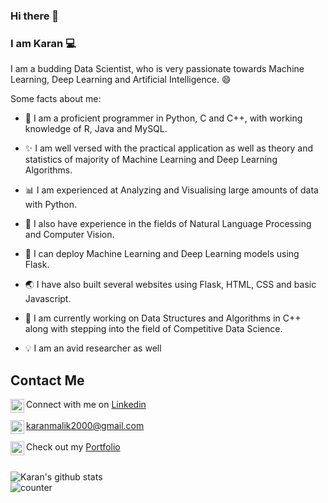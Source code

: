 ### Hi there 👋
### I am Karan :computer:

I am a budding Data Scientist, who is very passionate towards Machine Learning, Deep Learning and Artificial Intelligence. :smile:

Some facts about me:

* :snake: I am a proficient programmer in Python, C and C++, with working knowledge of R, Java and MySQL.

* :sparkles: I am well versed with the practical application as well as theory and statistics of majority of Machine Learning and Deep Learning Algorithms.

* :bar_chart: I am experienced at Analyzing and Visualising large amounts of data with Python.

* :closed_book: I also have experience in the fields of Natural Language Processing and Computer Vision.

* :beginner: I can deploy Machine Learning and Deep Learning models using Flask.

* :earth_asia: I have also built several websites using Flask, HTML, CSS and basic Javascript.

* :deciduous_tree: I am currently working on Data Structures and Algorithms in C++ along with stepping into the field of Competitive Data Science.

* :bulb: I am an avid researcher as well


## Contact Me


<img align="left" alt="Karan's LinkdeIn" width="22px" src="https://cdn.jsdelivr.net/npm/simple-icons@v3/icons/linkedin.svg" /> Connect with me on [Linkedin](https://linkedin.com/in/karan-malik-1702) <br><br>
<img align="left" alt="Karan's Mail" width="22px" src="https://cdn.jsdelivr.net/npm/simple-icons@3.7.0/icons/gmail.svg" /> karanmalik2000@gmail.com
<br><br>
<img align="left" alt="Karan's Portfolio" width="22px" src="https://cdn.jsdelivr.net/npm/simple-icons@3.7.0/icons/googlechrome.svg" /> Check out my <a target="_blank" href="https://karan-malik.github.io">Portfolio</a>
<br><br>

![Karan's github stats](https://github-readme-stats.vercel.app/api?username=Karan-Malik&show_icons=true&title_color=74ff0a&icon_color=74ff0a&text_color=9f9f9f&bg_color=2D2D2D)
<br>
![counter](https://en3cr4pl7lyoesr.m.pipedream.net)

